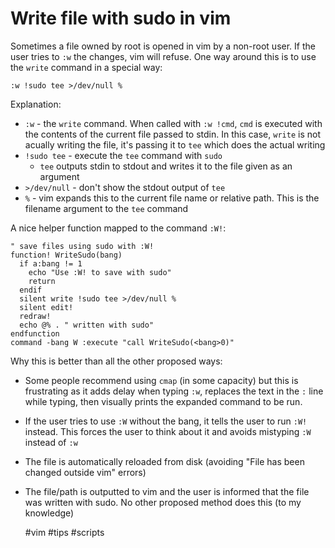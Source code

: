# Write file with sudo in vim

Sometimes a file owned by root is opened in vim by a non-root user. If the user tries to `:w` the changes,
vim will refuse. One way around this is to use the `write` command in a special way:
```vim
:w !sudo tee >/dev/null %
```

Explanation:
* `:w` - the `write` command. When called with `:w !cmd`, `cmd` is executed with the contents of the current
  file passed to stdin. In this case, `write` is not acually writing the file, it's passing it to `tee`
  which does the actual writing
* `!sudo tee` - execute the `tee` command with `sudo`
  * `tee` outputs stdin to stdout and writes it to the file given as an argument
* `>/dev/null` - don't show the stdout output of `tee`
* `%` - vim expands this to the current file name or relative path. This is the filename argument to the
  `tee` command

A nice helper function mapped to the command `:W!`:
```vim
" save files using sudo with :W!
function! WriteSudo(bang)
  if a:bang != 1
    echo "Use :W! to save with sudo"
    return
  endif
  silent write !sudo tee >/dev/null %
  silent edit!
  redraw!
  echo @% . " written with sudo"
endfunction
command -bang W :execute "call WriteSudo(<bang>0)"
```

Why this is better than all the other proposed ways:
* Some people recommend using `cmap` (in some capacity) but this is frustrating as it adds delay when typing
  `:w`, replaces the text in the `:` line while typing, then visually prints the expanded command to be run.
* If the user tries to use `:W` without the bang, it tells the user to run `:W!` instead. This forces the user
  to think about it and avoids mistyping `:W` instead of `:w`
* The file is automatically reloaded from disk (avoiding "File has been changed outside vim" errors)
* The file/path is outputted to vim and the user is informed that the file was written with sudo. No other
  proposed method does this (to my knowledge)

   #vim #tips #scripts
